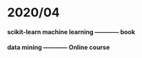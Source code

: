 # 2020/04

#### scikit-learn machine learning    ———— book
#### data mining                      ———— Online course
